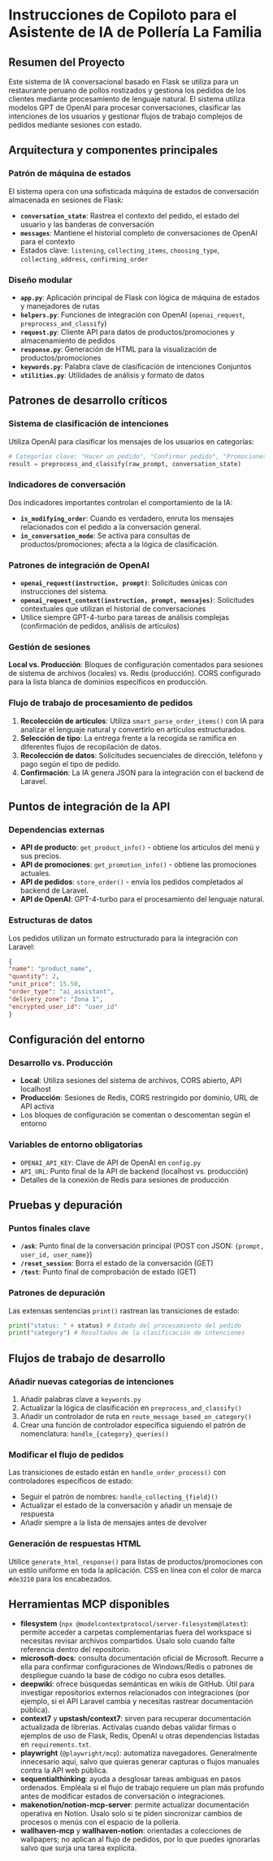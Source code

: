 # Instrucciones de Copiloto para el Asistente de IA de Pollería La Familia

## Resumen del Proyecto

Este sistema de IA conversacional basado en Flask se utiliza para un restaurante peruano de pollos rostizados y gestiona los pedidos de los clientes mediante procesamiento de lenguaje natural. El sistema utiliza modelos GPT de OpenAI para procesar conversaciones, clasificar las intenciones de los usuarios y gestionar flujos de trabajo complejos de pedidos mediante sesiones con estado.

## Arquitectura y componentes principales

### Patrón de máquina de estados
El sistema opera con una sofisticada máquina de estados de conversación almacenada en sesiones de Flask:
- **`conversation_state`**: Rastrea el contexto del pedido, el estado del usuario y las banderas de conversación
- **`messages`**: Mantiene el historial completo de conversaciones de OpenAI para el contexto
- Estados clave: `listening`, `collecting_items`, `choosing_type`, `collecting_address`, `confirming_order`

### Diseño modular
- **`app.py`**: Aplicación principal de Flask con lógica de máquina de estados y manejadores de rutas
- **`helpers.py`**: Funciones de integración con OpenAI (`openai_request`, `preprocess_and_classify`)
- **`request.py`**: Cliente API para datos de productos/promociones y almacenamiento de pedidos
- **`response.py`**: Generación de HTML para la visualización de productos/promociones
- **`keywords.py`**: Palabra clave de clasificación de intenciones Conjuntos
- **`utilities.py`**: Utilidades de análisis y formato de datos

## Patrones de desarrollo críticos

### Sistema de clasificación de intenciones
Utiliza OpenAI para clasificar los mensajes de los usuarios en categorías:
```python
# Categorías clave: "Hacer un pedido", "Confirmar pedido", "Promociones", "Productos en la carta", "Otro tema"
result = preprocess_and_classify(raw_prompt, conversation_state)
```

### Indicadores de conversación
Dos indicadores importantes controlan el comportamiento de la IA:
- **`is_modifying_order`**: Cuando es verdadero, enruta los mensajes relacionados con el pedido a la conversación general.
- **`in_conversation_mode`**: Se activa para consultas de productos/promociones; afecta a la lógica de clasificación.

### Patrones de integración de OpenAI
- **`openai_request(instruction, prompt)`**: Solicitudes únicas con instrucciones del sistema.
- **`openai_request_context(instruction, prompt, mensajes)`**: Solicitudes contextuales que utilizan el historial de conversaciones
- Utilice siempre GPT-4-turbo para tareas de análisis complejas (confirmación de pedidos, análisis de artículos)

### Gestión de sesiones
**Local vs. Producción**: Bloques de configuración comentados para sesiones de sistema de archivos (locales) vs. Redis (producción). CORS configurado para la lista blanca de dominios específicos en producción.

### Flujo de trabajo de procesamiento de pedidos
1. **Recolección de artículos**: Utiliza `smart_parse_order_items()` con IA para analizar el lenguaje natural y convertirlo en artículos estructurados.
2. **Selección de tipo**: La entrega frente a la recogida se ramifica en diferentes flujos de recopilación de datos.
3. **Recolección de datos**: Solicitudes secuenciales de dirección, teléfono y pago según el tipo de pedido.
4. **Confirmación**: La IA genera JSON para la integración con el backend de Laravel.

## Puntos de integración de la API

### Dependencias externas
- **API de producto**: `get_product_info()` - obtiene los artículos del menú y sus precios.
- **API de promociones**: `get_promotion_info()` - obtiene las promociones actuales.
- **API de pedidos**: `store_order()` - envía los pedidos completados al backend de Laravel.
- **API de OpenAI**: GPT-4-turbo para el procesamiento del lenguaje natural.

### Estructuras de datos
Los pedidos utilizan un formato estructurado para la integración con Laravel:
```json
{
"name": "product_name",
"quantity": 2,
"unit_price": 15.50,
"order_type": "ai_assistant",
"delivery_zone": "Zona 1",
"encrypted_user_id": "user_id"
}
```

## Configuración del entorno

### Desarrollo vs. Producción
- **Local**: Utiliza sesiones del sistema de archivos, CORS abierto, API localhost
- **Producción**: Sesiones de Redis, CORS restringido por dominio, URL de API activa
- Los bloques de configuración se comentan o descomentan según el entorno

### Variables de entorno obligatorias
- `OPENAI_API_KEY`: Clave de API de OpenAI en `config.py`
- `API_URL`: Punto final de la API de backend (localhost vs. producción)
- Detalles de la conexión de Redis para sesiones de producción

## Pruebas y depuración

### Puntos finales clave
- **`/ask`**: Punto final de la conversación principal (POST con JSON: `{prompt, user_id, user_name}`)
- **`/reset_session`**: Borra el estado de la conversación (GET)
- **`/test`**: Punto final de comprobación de estado (GET)

### Patrones de depuración
Las extensas sentencias `print()` rastrean las transiciones de estado:
```python
print("status: " + status) # Estado del procesamiento del pedido
print("category") # Resultados de la clasificación de intenciones
```

## Flujos de trabajo de desarrollo

### Añadir nuevas categorías de intenciones
1. Añadir palabras clave a `keywords.py`
2. Actualizar la lógica de clasificación en `preprocess_and_classify()`
3. Añadir un controlador de ruta en `route_message_based_on_category()`
4. Crear una función de controlador específica siguiendo el patrón de nomenclatura: `handle_{category}_queries()`

### Modificar el flujo de pedidos
Las transiciones de estado están en `handle_order_process()` con controladores específicos de estado:
- Seguir el patrón de nombres: `handle_collecting_{field}()`
- Actualizar el estado de la conversación y añadir un mensaje de respuesta
- Añadir siempre a la lista de mensajes antes de devolver

### Generación de respuestas HTML
Utilice `generate_html_response()` para listas de productos/promociones con un estilo uniforme en toda la aplicación. CSS en línea con el color de marca `#de3210` para los encabezados.


## Herramientas MCP disponibles

- **filesystem** (`npx @modelcontextprotocol/server-filesystem@latest`): permite acceder a carpetas complementarias fuera del workspace si necesitas revisar archivos compartidos. Úsalo solo cuando falte referencia dentro del repositorio.
- **microsoft-docs**: consulta documentación oficial de Microsoft. Recurre a ella para confirmar configuraciones de Windows/Redis o patrones de despliegue cuando la base de código no cubra esos detalles.
- **deepwiki**: ofrece búsquedas semánticas en wikis de GitHub. Útil para investigar repositorios externos relacionados con integraciones (por ejemplo, si el API Laravel cambia y necesitas rastrear documentación pública).
- **context7** y **upstash/context7**: sirven para recuperar documentación actualizada de librerías. Actívalas cuando debas validar firmas o ejemplos de uso de Flask, Redis, OpenAI u otras dependencias listadas en `requirements.txt`.
- **playwright** (`@playwright/mcp`): automatiza navegadores. Generalmente innecesario aquí, salvo que quieras generar capturas o flujos manuales contra la API web pública.
- **sequentialthinking**: ayuda a desglosar tareas ambiguas en pasos ordenados. Empléala si el flujo de trabajo requiere un plan más profundo antes de modificar estados de conversación o integraciones.
- **makenotion/notion-mcp-server**: permite actualizar documentación operativa en Notion. Úsalo solo si te piden sincronizar cambios de procesos o menús con el espacio de la pollería.
- **wallhaven-mcp** y **wallhaven-notion**: orientadas a colecciones de wallpapers; no aplican al flujo de pedidos, por lo que puedes ignorarlas salvo que surja una tarea explícita.


